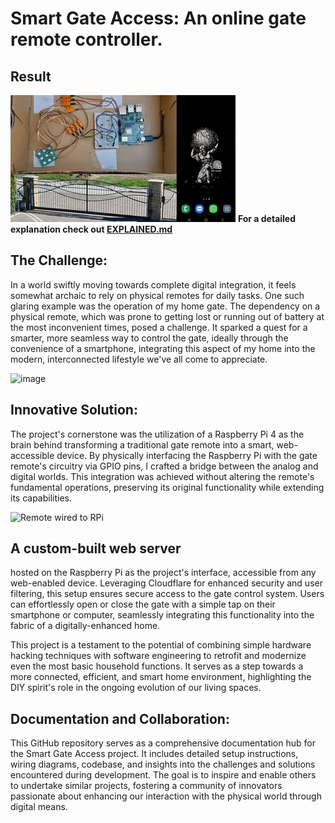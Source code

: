 # Smart Gate Access: An online gate remote controller.

## Result
![Description of the GIF](remote.gif)
**For a detailed explanation check out [EXPLAINED.md](EXPLAINED.md)**


## The Challenge:
In a world swiftly moving towards complete digital integration, it feels somewhat archaic to rely on physical remotes for daily tasks. One such glaring example was the operation of my home gate. The dependency on a physical remote, which was prone to getting lost or running out of battery at the most inconvenient times, posed a challenge. It sparked a quest for a smarter, more seamless way to control the gate, ideally through the convenience of a smartphone, integrating this aspect of my home into the modern, interconnected lifestyle we've all come to appreciate.

![image](https://github.com/Janosik8/Online-Gate-Remote/assets/132261486/a38dc691-7824-4816-80d0-a6190a81fda8)

## Innovative Solution:
The project's cornerstone was the utilization of a Raspberry Pi 4 as the brain behind transforming a traditional gate remote into a smart, web-accessible device. By physically interfacing the Raspberry Pi with the gate remote's circuitry via GPIO pins, I crafted a bridge between the analog and digital worlds. This integration was achieved without altering the remote's fundamental operations, preserving its original functionality while extending its capabilities.

![Remote wired to RPi](https://github.com/Janosik8/Online-Gate-Remote/assets/132261486/47f513ca-aaa7-4dcf-9048-bd8a0f3758a3)

## A custom-built web server 
hosted on the Raspberry Pi as the project's interface, accessible from any web-enabled device. Leveraging Cloudflare for enhanced security and user filtering, this setup ensures secure access to the gate control system. Users can effortlessly open or close the gate with a simple tap on their smartphone or computer, seamlessly integrating this functionality into the fabric of a digitally-enhanced home.

This project is a testament to the potential of combining simple hardware hacking techniques with software engineering to retrofit and modernize even the most basic household functions. It serves as a step towards a more connected, efficient, and smart home environment, highlighting the DIY spirit's role in the ongoing evolution of our living spaces.

## Documentation and Collaboration:
This GitHub repository serves as a comprehensive documentation hub for the Smart Gate Access project. It includes detailed setup instructions, wiring diagrams, codebase, and insights into the challenges and solutions encountered during development. The goal is to inspire and enable others to undertake similar projects, fostering a community of innovators passionate about enhancing our interaction with the physical world through digital means.
